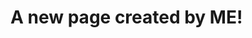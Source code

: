 <!-- TITLE: My New Page -->
<!-- SUBTITLE: A quick summary of My New Page -->

# A new page created by ME!